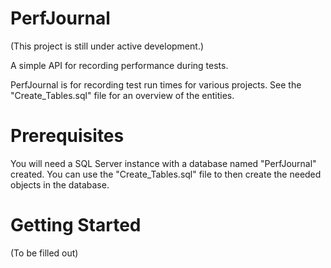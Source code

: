 # PerfJournal

(This project is still under active development.)

A simple API for recording performance during tests. 

PerfJournal is for recording test run times for various projects. See the "Create_Tables.sql" file for an overview of the entities.

# Prerequisites 

You will need a SQL Server instance with a database named "PerfJournal" created. You can use the "Create_Tables.sql" file to then create the needed objects in the database.

# Getting Started

(To be filled out)
